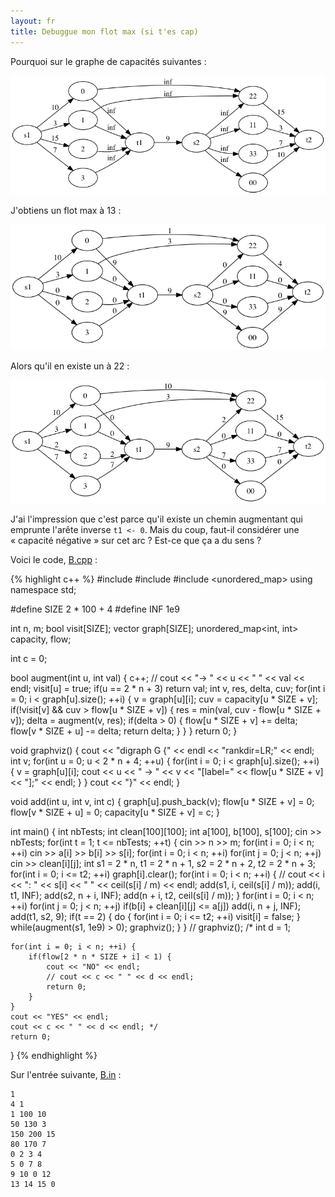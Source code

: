 ```yaml
---
layout: fr
title: Debuggue mon flot max (si t'es cap)
---
```


Pourquoi sur le graphe de capacités suivantes :

<img src="/static/B.png" />

J'obtiens un flot max à 13 :

<img src="/static/B-13.png" />

Alors qu'il en existe un à 22 :

<img src="/static/B-22.png" />

J'ai l'impression que c'est parce qu'il existe un chemin augmentant qui emprunte l'arête inverse `t1 <- 0`. Mais du coup, faut-il considérer une « capacité négative » sur cet arc ? Est-ce que ça a du sens ?

Voici le code, [B.cpp](/static/B.cpp) :

{% highlight c++ %}
#include <iostream>
#include <vector>
#include <unordered_map>
using namespace std;

#define SIZE 2 * 100 + 4
#define INF 1e9

int n, m;
bool visit[SIZE];
vector<int> graph[SIZE];
unordered_map<int, int> capacity, flow;

int c = 0;

bool augment(int u, int val) {
    c++;
    // cout << "-> " << u << " " << val << endl;
    visit[u] = true;
    if(u == 2 * n + 3)
        return val;
    int v, res, delta, cuv;
    for(int i = 0; i < graph[u].size(); ++i) {
        v = graph[u][i];
        cuv = capacity[u * SIZE + v];
        if(!visit[v] && cuv > flow[u * SIZE + v]) {
            res = min(val, cuv - flow[u * SIZE + v]);
            delta = augment(v, res);
            if(delta > 0) {
                flow[u * SIZE + v] += delta;
                flow[v * SIZE + u] -= delta;
                return delta;
            }
        }
    }
    return 0;
}

void graphviz() {
    cout << "digraph G {" << endl << "rankdir=LR;" << endl;
    int v;
    for(int u = 0; u < 2 * n + 4; ++u) {
        for(int i = 0; i < graph[u].size(); ++i) {
            v = graph[u][i];
            cout << u << " -> " << v << "[label=" << flow[u * SIZE + v] << "];" << endl;
        }
    }
    cout << "}" << endl;
}

void add(int u, int v, int c) {
    graph[u].push_back(v);
    flow[u * SIZE + v] = 0;
    flow[v * SIZE + u] = 0;
    capacity[u * SIZE + v] = c;
}

int main() {
    int nbTests;
    int clean[100][100];
    int a[100], b[100], s[100];
    cin >> nbTests;
    for(int t = 1; t <= nbTests; ++t) {
        cin >> n >> m;
        for(int i = 0; i < n; ++i)
            cin >> a[i] >> b[i] >> s[i];
        for(int i = 0; i < n; ++i)
            for(int j = 0; j < n; ++j)
                cin >> clean[i][j];
        int s1 = 2 * n, t1 = 2 * n + 1, s2 = 2 * n + 2, t2 = 2 * n + 3;
        for(int i = 0; i <= t2; ++i)
            graph[i].clear();
        for(int i = 0; i < n; ++i) {
            // cout << i << ": " << s[i] << " " << ceil(s[i] / m) << endl;
            add(s1, i, ceil(s[i] / m));
            add(i, t1, INF);
            add(s2, n + i, INF);
            add(n + i, t2, ceil(s[i] / m));
        }
        for(int i = 0; i < n; ++i)
            for(int j = 0; j < n; ++j)
                if(b[i] + clean[i][j] <= a[j])
                    add(i, n + j, INF);
        add(t1, s2, 9);
        if(t == 2) {
            do {
                for(int i = 0; i <= t2; ++i)
                    visit[i] = false;
            } while(augment(s1, 1e9) > 0);
            graphviz();
        }
    }
    // graphviz();
    /* int d = 1;
    
    for(int i = 0; i < n; ++i) {
        if(flow[2 * n * SIZE + i] < 1) {
            cout << "NO" << endl;
            // cout << c << " " << d << endl;
            return 0;
        }
    }
    cout << "YES" << endl;
    cout << c << " " << d << endl; */
    return 0;
}
{% endhighlight %}

Sur l'entrée suivante, [B.in](/static/B.in) :

    1
    4 1
    1 100 10
    50 130 3
    150 200 15
    80 170 7
    0 2 3 4
    5 0 7 8
    9 10 0 12
    13 14 15 0
